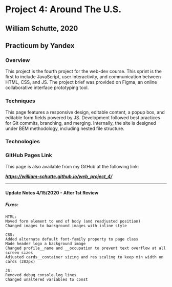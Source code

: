# Project 4: Around The U.S.
## William Schutte, 2020
Practicum by Yandex
-----
### Overview
This project is the fourth project for the web-dev course. This sprint is the first to include
JavaScript, user interactivity, and communication between HTML, CSS, and JS. The project brief
was provided on Figma, an online collaborative interface prototyping tool. 

### Techniques
This page features a responsive design, editable content, a popup box, and editable form fields
powered by JS. 
Development followed best practices for Git commits, branching, and merging.
Internally, the site is designed under BEM methodology, including nested file structure. 

### Technologies


### GitHub Pages Link

This page is also available from my GitHub at the following link:

***https://william-schutte.github.io/web_project_4/***

-----



#### Update Notes 4/15/2020 - After 1st Review

##### Fixes:
    HTML:
    Moved form element to end of body (and readjusted position)
    Changed images to background images with inline style

    CSS:
    Added alternate default font-family property to page class
    Made header logo a background image
    Changed profile__name and __occupation to prevent text overflow at all screen sizes
    Adjusted cards__container sizing and res scaling to keep min width on cards (282px)

    JS:
    Removed debug console.log lines
    Changed unaltered variables to const